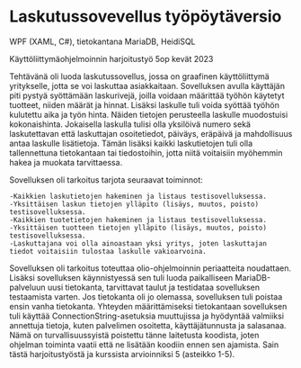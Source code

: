 # Laskutussovevellus työpöytäversio
WPF (XAML, C#), tietokantana MariaDB, HeidiSQL

Käyttöliittymäohjelmoinnin harjoitustyö 5op kevät 2023

Tehtävänä oli luoda laskutussovellus, jossa on graafinen käyttöliittymä yritykselle, jotta se voi laskuttaa asiakkaitaan. Sovelluksen avulla käyttäjän piti pystyä syöttämään laskurivejä, joilla voidaan määrittää työhön käytetyt tuotteet, niiden määrät ja hinnat. Lisäksi laskulle tuli voida syöttää työhön kulutettu aika ja työn hinta. Näiden tietojen perusteella laskulle muodostuisi kokonaishinta. Jokaisella laskulla tulisi olla yksilöivä numero sekä laskutettavan että laskuttajan osoitetiedot, päiväys, eräpäivä ja mahdollisuus antaa laskulle lisätietoja. Tämän lisäksi kaikki laskutietojen tuli olla tallennettuna tietokantaan tai tiedostoihin, jotta niitä voitaisiin myöhemmin hakea ja muokata tarvittaessa.

Sovelluksen oli tarkoitus tarjota seuraavat toiminnot:

    -Kaikkien laskutietojen hakeminen ja listaus testisovelluksessa.
    -Yksittäisen laskun tietojen ylläpito (lisäys, muutos, poisto) testisovelluksessa.
    -Kaikkien tuotetietojen hakeminen ja listaus testisovelluksessa.
    -Yksittäisen tuotteen tietojen ylläpito (lisäys, muutos, poisto) testisovelluksessa.
    -Laskuttajana voi olla ainoastaan yksi yritys, joten laskuttajan tiedot voitaisiin tulostaa laskulle vakioarvoina.

Sovelluksen oli tarkoitus toteuttaa olio-ohjelmoinnin periaatteita noudattaen. Lisäksi sovelluksen käynnistyessä sen tuli luoda paikalliseen MariaDB-palveluun uusi tietokanta, tarvittavat taulut ja testidataa sovelluksen testaamista varten. Jos tietokanta oli jo olemassa, sovelluksen tuli poistaa ensin vanha tietokanta. Yhteyden määrittämiseksi tietokantaan sovelluksen tuli käyttää ConnectionString-asetuksia muuttujissa ja hyödyntää valmiiksi annettuja tietoja, kuten palvelimen osoitetta, käyttäjätunnusta ja salasanaa. Nämä on turvallisuussyistä poistettu tänne laitetusta koodista, joten ohjelman toiminta vaatii että ne lisätään koodiin ennen sen ajamista. Sain tästä harjoitustyöstä ja kurssista arvioinniksi 5 (asteikko 1-5).
